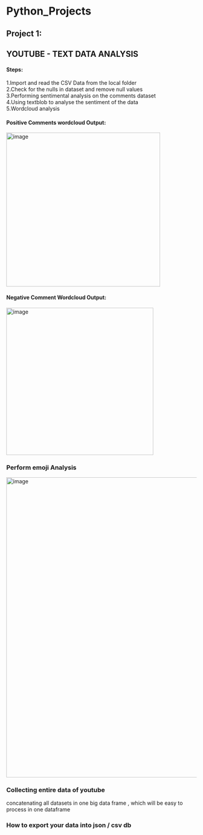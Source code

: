 # Python_Projects

## Project 1: 
## YOUTUBE - TEXT DATA ANALYSIS

#### Steps:          
1.Import and read the CSV Data from the local folder           
2.Check for the nulls in dataset and remove null values  
3.Performing sentimental analysis on the comments dataset  
4.Using textblob to analyse the sentiment of the data  
5.Wordcloud analysis  

  
#### Positive Comments wordcloud Output:  

<img width="407" alt="image" src="https://github.com/user-attachments/assets/2e3220ee-a357-4fc3-978d-91d7fa541937">  
  
#### Negative Comment Wordcloud Output:  
<img width="389" alt="image" src="https://github.com/user-attachments/assets/025f0e06-f5ee-475f-a143-ec2f0ca07c7f">   


### Perform emoji Analysis
<img width="793" alt="image" src="https://github.com/user-attachments/assets/d7584954-3757-4dd2-89aa-7b8c8237ef63">

### Collecting entire data of youtube

concatenating all datasets in one big data frame , which will be easy to process in one dataframe

### How to export your data into json / csv db


